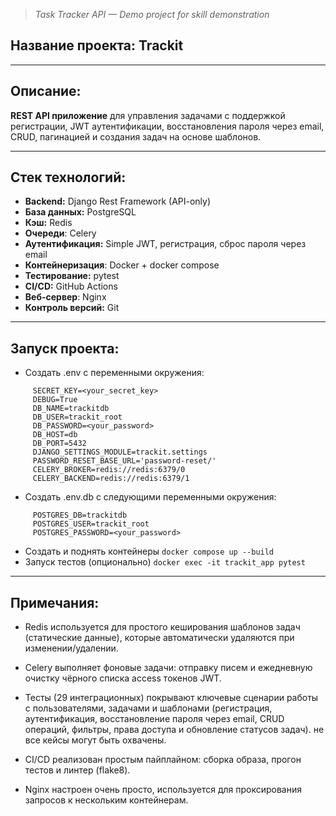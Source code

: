 > *Task Tracker API — Demo project for skill demonstration*
## Название проекта: Trackit

---

## Описание:

**REST API приложение** для управления задачами с поддержкой регистрации, JWT аутентификации, восстановления пароля через email, CRUD, пагинацией и создания задач на основе шаблонов.

---

## Стек технологий:

* **Backend:** Django Rest Framework (API-only)
* **База данных:** PostgreSQL
* **Кэш:** Redis 
* **Очереди**: Celery 
* **Аутентификация:** Simple JWT, регистрация, сброс пароля через email
* **Контейнеризация**: Docker + docker compose
* **Тестирование:** pytest 
* **CI/CD:** GitHub Actions 
* **Веб-сервер**: Nginx
* **Контроль версий:** Git 

---

## Запуск проекта:

* Создать .env с переменными окружения:
```
	 SECRET_KEY=<your_secret_key>
	 DEBUG=True
	 DB_NAME=trackitdb
	 DB_USER=trackit_root
	 DB_PASSWORD=<your_password>
	 DB_HOST=db
	 DB_PORT=5432
	 DJANGO_SETTINGS_MODULE=trackit.settings
	 PASSWORD_RESET_BASE_URL='password-reset/'
	 CELERY_BROKER=redis://redis:6379/0
	 CELERY_BACKEND=redis://redis:6379/1
```
* Создать .env.db с следующими переменными окружения:
```
	 POSTGRES_DB=trackitdb
	 POSTGRES_USER=trackit_root
	 POSTGRES_PASSWORD=<your_password>
```
*  Создать и поднять контейнеры `docker compose up --build` 
*  Запуск тестов (опционально) `docker exec -it trackit_app pytest`

---

## Примечания:

- Redis используется для простого кеширования шаблонов задач (статические данные), которые автоматически удаляются при изменении/удалении.
    
- Celery выполняет фоновые задачи: отправку писем и ежедневную очистку чёрного списка access токенов JWT.
    
- Тесты (29 интеграционных) покрывают ключевые сценарии работы с пользователями, задачами и шаблонами (регистрация, аутентификация, восстановление пароля через email, CRUD операций, фильтры, права доступа и обновление статусов задач). не все кейсы могут быть охвачены.
    
- CI/CD реализован простым пайплайном: сборка образа, прогон тестов и линтер (flake8).
    
- Nginx настроен очень просто, используется для проксирования запросов к нескольким контейнерам.
